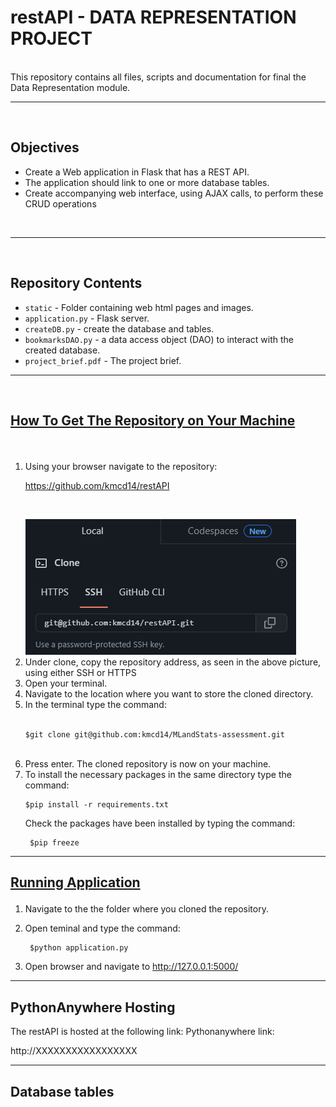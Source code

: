 # restAPI - DATA REPRESENTATION PROJECT

<br>
This repository contains all files, scripts and documentation for final the Data Representation module. 

<br>

---
<br>
<h2>Objectives</h2>

- Create a Web application in Flask that has a REST API.
- The application should link to one or more database tables.
- Create accompanying web interface, using AJAX calls, to perform these CRUD operations


<br>

---

<br>

<h2>Repository Contents</h2>

- ```static``` - Folder containing web html pages and images.
- ````application.py```` - Flask server.
- ````createDB.py```` - create the database and tables.
- ```bookmarksDAO.py``` - a data access object (DAO) to interact with the created database.
- ```project_brief.pdf``` - The project brief.


---

<br>
<h2><b><u><p id='Script'> How To Get The Repository on Your Machine</b></u></p></h2>
<br>
<ol>

<li>Using your browser navigate to the repository:  

https://github.com/kmcd14/restAPI


<br> </il>



<img src='static\images\repository.png'>

<br>

<li>Under clone, copy the repository address, as seen in the above picture, using either SSH or HTTPS</li>
<li> Open your terminal.</li>
<li> Navigate to the location where you want to store the cloned directory.</li>
<li>In the terminal type the command:

<br>

<br>

    
    $git clone git@github.com:kmcd14/MLandStats-assessment.git

<br>
</li>
<li>Press enter. The cloned repository is now on your machine.
</li>
<li> To install the necessary packages in the same directory type the command: 
<br>

    $pip install -r requirements.txt


Check the packages have been installed by typing the command: 

     $pip freeze
</ol>


---

<h2><b><u><p id='Script'> Running Application</b></u></p></h2>

1. Navigate to the the folder where you cloned the repository.

2. Open teminal and type the command:

        $python application.py

3. Open browser and navigate to http://127.0.0.1:5000/

---
<h2>PythonAnywhere Hosting</h2>

The restAPI is hosted at the following link:
Pythonanywhere link:

 http://XXXXXXXXXXXXXXXXX

 ---

 <h2>Database tables</h2>
 